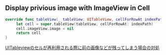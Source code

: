 ## Display privious image with ImageView in Cell

```swift
override func tableView(_ tableView: UITableView, cellForRowAt indexPath: IndexPath) -> UITableViewCell {
     let cell = super.tableView(tableView, cellForRowAt: indexPath)
     cell.imageView.image = nil
     return cell
}
```

[UITableviewのセルが再利用される際に前の画像などが残ってしまう場合の対処](https://ja.stackoverflow.com/questions/27845/uitableview%E3%81%AE%E3%82%BB%E3%83%AB%E3%81%8C%E5%86%8D%E5%88%A9%E7%94%A8%E3%81%95%E3%82%8C%E3%82%8B%E9%9A%9B%E3%81%AB%E5%89%8D%E3%81%AE%E7%94%BB%E5%83%8F%E3%81%AA%E3%81%A9%E3%81%8C%E6%AE%8B%E3%81%A3%E3%81%A6%E3%81%97%E3%81%BE%E3%81%86%E5%A0%B4%E5%90%88%E3%81%AE%E5%AF%BE%E5%87%A6)
